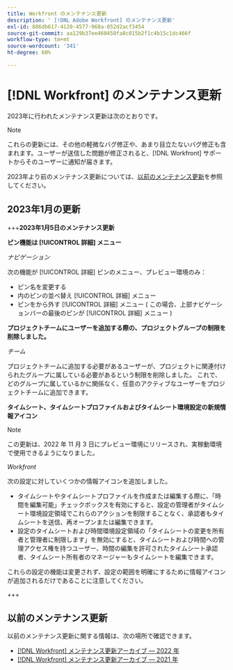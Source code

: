 ```yaml
---
title: Workfront のメンテナンス更新
description: ' [!DNL Adobe Workfront] のメンテナンス更新'
exl-id: 886db617-4120-4577-968a-052d2acf3454
source-git-commit: aa129b37ee460450fa8c015b2f1c4b15c1dc466f
workflow-type: tm+mt
source-wordcount: '341'
ht-degree: 60%

---
```


# [!DNL Workfront] のメンテナンス更新

2023年に行われたメンテナンス更新は次のとおりです。

>[!NOTE]
>
>これらの更新には、その他の軽微なバグ修正や、あまり目立たないバグ修正も含まれます。ユーザーが送信した問題が修正されると、[!DNL Workfront] サポートからそのユーザーに通知が届きます。

2023年より前のメンテナンス更新については、[以前のメンテナンス更新](#previous-maintenance-updates)を参照してください。

## 2023年1月の更新

+++**2023年1月5日のメンテナンス更新**

**ピン機能は [!UICONTROL 詳細] メニュー**

_ナビゲーション_

次の機能が [!UICONTROL 詳細] ピンのメニュー、プレビュー環境のみ：

* ピン名を変更する
* 内のピンの並べ替え [!UICONTROL 詳細] メニュー
* ピンをから外す [!UICONTROL 詳細] メニュー ( この場合、上部ナビゲーションバーの最後のピンが [!UICONTROL 詳細] メニュー )

**プロジェクトチームにユーザーを追加する際の、プロジェクトグループの制限を削除しました。**

_チーム_

プロジェクトチームに追加する必要があるユーザーが、プロジェクトに関連付けられたグループに属している必要があるという制限を削除しました。 これで、どのグループに属しているかに関係なく、任意のアクティブなユーザーをプロジェクトチームに追加できます。

**タイムシート、タイムシートプロファイルおよびタイムシート環境設定の新規情報アイコン**

>[!NOTE]
>
>この更新は、2022 年 11 月 3 日にプレビュー環境にリリースされ、実稼動環境で使用できるようになりました。

_Workfront_

次の設定に対していくつかの情報アイコンを追加しました。

* タイムシートやタイムシートプロファイルを作成または編集する際に、「時間を編集可能」チェックボックスを有効にすると、設定の管理者がタイムシート環境設定領域でこれらのアクションを制限することなく、承認者もタイムシートを送信、再オープンまたは編集できます。
* 設定のタイムシートおよび時間環境設定領域の「タイムシートの変更を所有者と管理者に制限します」を無効にすると、タイムシートおよび時間への管理アクセス権を持つユーザー、時間の編集を許可されたタイムシート承認者、タイムシート所有者のマネージャーもタイムシートを編集できます。

これらの設定の機能は変更されず、設定の範囲を明確にするために情報アイコンが追加されるだけであることに注意してください。

+++

## 以前のメンテナンス更新

以前のメンテナンス更新に関する情報は、次の場所で確認できます。

* [[!DNL Workfront] メンテナンス更新アーカイブ — 2022 年](2022-updates.md)
* [[!DNL Workfront] メンテナンス更新アーカイブ — 2021 年](2021-updates.md)
